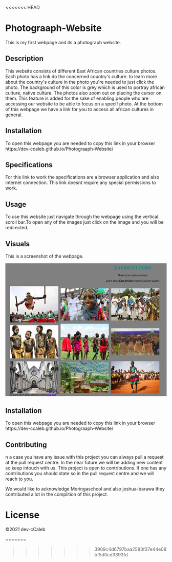 <<<<<<< HEAD
<h1>Photograaph-Website</h1>
<p>This is my first webpage and its a photograph website.</p>

<h2>Description</h2>
<p>This website consists of different East African countries culture photos. Each photo has a link do the concerned country's culture. to learn more about the country's culture in the photo you're needed to just click the photo. The background of this color is grey which is used to portray african culture, native culture. The photos also zoom out on placing the cursor on them. This feature is added for the sake of enabling people who are accessing our website to be able to focus on a specif photo. At the bottom of this webpage we have a link for you to access all african cultures in general.</p>

<h2>Installation</h2>
<p>To open this webpage you are needed to copy this link in your browser https://dev-ccaleb.github.io/Photograaph-Website/</p>

<h2>Specifications</h2>
<p>For this link to work the specifications are a browser application and also internet connection. This link doesnt require any special permissions to work.</p>

<h2>Usage</h2>
<p>To use this website just navigate through the webpage using the vertical scroll bar.To open any of the images just click on the image and you will be redirected.</p>

<h2>Visuals</h2>
<p>This is a screenshot of the webpage.</p>
<img src="image.png">

<h2> Installation</h2>
<p>To open this webpage you are needed to copy this link in your browser https://dev-ccaleb.github.io/Photograaph-Website/</p>

<h2>Contributing</h2>
<p>n a case you have any issue with this project you can always pull a request at the pull request centre. In the near future we will be adding new content so keep intouch with us. This project is open to contributions. If one has any contributions you should state so in the pull request centre and we will reach to you.</p>
<p>We would like to acknowledge Moringaschool and also joshua-barawa they contributed a lot in the complition of this project.</p>

<h1>License</h1>
<p>©2021 dev-cCaleb</p>
=======

>>>>>>> 3909c4d6797baa2583f37e44e08bf5d0cd3393fd
